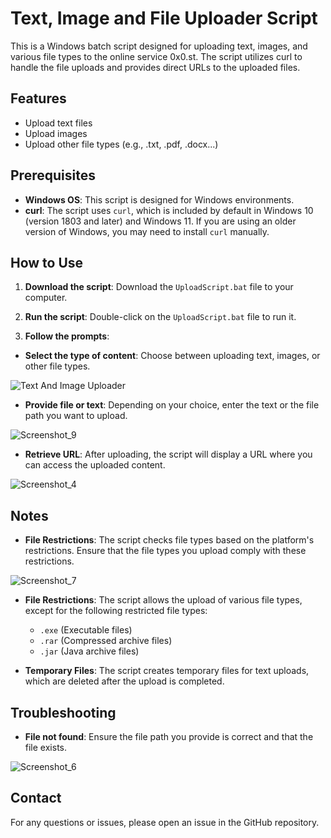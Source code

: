 # Text, Image and File Uploader Script

This is a Windows batch script designed for uploading text, images, and various file types to the online service 0x0.st. The script utilizes curl to handle the file uploads and provides direct URLs to the uploaded files.

## Features

- Upload text files
- Upload images
- Upload other file types (e.g., .txt, .pdf, .docx...)

## Prerequisites

- **Windows OS**: This script is designed for Windows environments.
- **curl**: The script uses `curl`, which is included by default in Windows 10 (version 1803 and later) and Windows 11. If you are using an older version of Windows, you may need to install `curl` manually.

## How to Use

1. **Download the script**: Download the `UploadScript.bat` file to your computer.

2. **Run the script**: Double-click on the `UploadScript.bat` file to run it.

3. **Follow the prompts**:
- **Select the type of content**: Choose between uploading text, images, or other file types.

![Text And Image Uploader](https://github.com/user-attachments/assets/dc94dae4-59c5-4fbb-8bcf-db49963b7c5d)

- **Provide file or text**: Depending on your choice, enter the text or the file path you want to upload.

![Screenshot_9](https://github.com/user-attachments/assets/674093e2-93f7-458e-8a5f-6a27ccb860f0)

- **Retrieve URL**: After uploading, the script will display a URL where you can access the uploaded content.

![Screenshot_4](https://github.com/user-attachments/assets/0bd5a72e-769e-49f0-99b9-9f9d38463c8e)

## Notes

- **File Restrictions**: The script checks file types based on the platform's restrictions. Ensure that the file types you upload comply with these restrictions.

![Screenshot_7](https://github.com/user-attachments/assets/db2d0b91-f7ae-4e83-850f-61eda0d55dfa)

- **File Restrictions**: The script allows the upload of various file types, except for the following restricted file types:
  - `.exe` (Executable files)
  - `.rar` (Compressed archive files)
  - `.jar` (Java archive files)

- **Temporary Files**: The script creates temporary files for text uploads, which are deleted after the upload is completed.

## Troubleshooting

- **File not found**: Ensure the file path you provide is correct and that the file exists.

![Screenshot_6](https://github.com/user-attachments/assets/302c31a7-0603-4f63-9445-e97ab7ceef4d)

## Contact

For any questions or issues, please open an issue in the GitHub repository.
